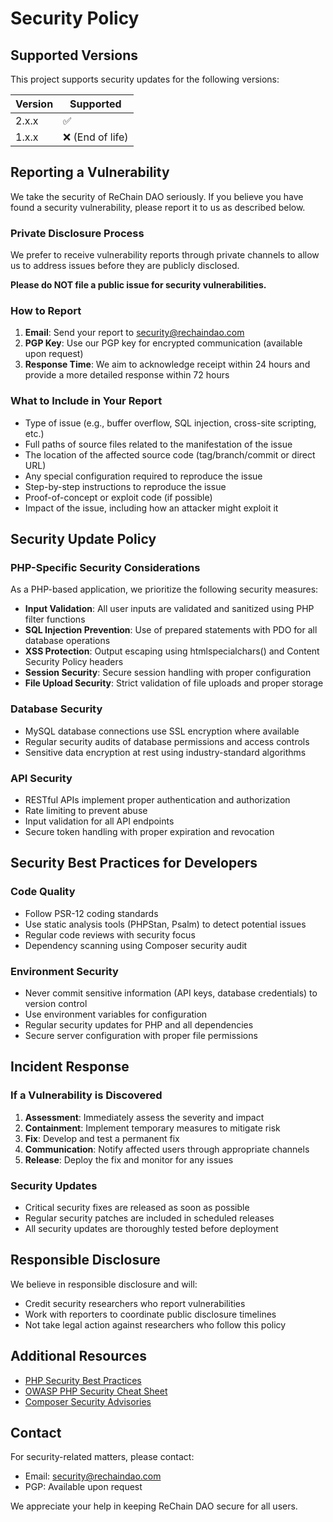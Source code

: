 # Security Policy

## Supported Versions

This project supports security updates for the following versions:

| Version | Supported          |
| ------- | ------------------ |
| 2.x.x   | ✅                 |
| 1.x.x   | ❌ (End of life)   |

## Reporting a Vulnerability

We take the security of ReChain DAO seriously. If you believe you have found a security vulnerability, please report it to us as described below.

### Private Disclosure Process

We prefer to receive vulnerability reports through private channels to allow us to address issues before they are publicly disclosed.

**Please do NOT file a public issue for security vulnerabilities.**

### How to Report

1. **Email**: Send your report to security@rechaindao.com
2. **PGP Key**: Use our PGP key for encrypted communication (available upon request)
3. **Response Time**: We aim to acknowledge receipt within 24 hours and provide a more detailed response within 72 hours

### What to Include in Your Report

- Type of issue (e.g., buffer overflow, SQL injection, cross-site scripting, etc.)
- Full paths of source files related to the manifestation of the issue
- The location of the affected source code (tag/branch/commit or direct URL)
- Any special configuration required to reproduce the issue
- Step-by-step instructions to reproduce the issue
- Proof-of-concept or exploit code (if possible)
- Impact of the issue, including how an attacker might exploit it

## Security Update Policy

### PHP-Specific Security Considerations

As a PHP-based application, we prioritize the following security measures:

- **Input Validation**: All user inputs are validated and sanitized using PHP filter functions
- **SQL Injection Prevention**: Use of prepared statements with PDO for all database operations
- **XSS Protection**: Output escaping using htmlspecialchars() and Content Security Policy headers
- **Session Security**: Secure session handling with proper configuration
- **File Upload Security**: Strict validation of file uploads and proper storage

### Database Security

- MySQL database connections use SSL encryption where available
- Regular security audits of database permissions and access controls
- Sensitive data encryption at rest using industry-standard algorithms

### API Security

- RESTful APIs implement proper authentication and authorization
- Rate limiting to prevent abuse
- Input validation for all API endpoints
- Secure token handling with proper expiration and revocation

## Security Best Practices for Developers

### Code Quality

- Follow PSR-12 coding standards
- Use static analysis tools (PHPStan, Psalm) to detect potential issues
- Regular code reviews with security focus
- Dependency scanning using Composer security audit

### Environment Security

- Never commit sensitive information (API keys, database credentials) to version control
- Use environment variables for configuration
- Regular security updates for PHP and all dependencies
- Secure server configuration with proper file permissions

## Incident Response

### If a Vulnerability is Discovered

1. **Assessment**: Immediately assess the severity and impact
2. **Containment**: Implement temporary measures to mitigate risk
3. **Fix**: Develop and test a permanent fix
4. **Communication**: Notify affected users through appropriate channels
5. **Release**: Deploy the fix and monitor for any issues

### Security Updates

- Critical security fixes are released as soon as possible
- Regular security patches are included in scheduled releases
- All security updates are thoroughly tested before deployment

## Responsible Disclosure

We believe in responsible disclosure and will:

- Credit security researchers who report vulnerabilities
- Work with reporters to coordinate public disclosure timelines
- Not take legal action against researchers who follow this policy

## Additional Resources

- [PHP Security Best Practices](https://www.php.net/manual/en/security.php)
- [OWASP PHP Security Cheat Sheet](https://cheatsheetseries.owasp.org/cheatsheets/PHP_Security_Cheat_Sheet.html)
- [Composer Security Advisories](https://github.com/FriendsOfPHP/security-advisories)

## Contact

For security-related matters, please contact:
- Email: security@rechaindao.com
- PGP: Available upon request

We appreciate your help in keeping ReChain DAO secure for all users.